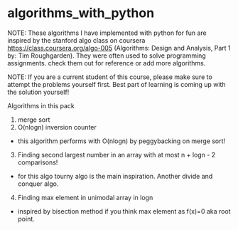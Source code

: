 algorithms_with_python
======================

NOTE: These algorithms I have implemented with python for fun are inspired by the stanford algo class on coursera https://class.coursera.org/algo-005 (Algorithms: Design and Analysis, Part 1 by: Tim Roughgarden). They were often used to solve programming assignments. check them out for reference or add more algorithms.

NOTE: If you are a current student of this course, please make sure to attempt the problems yourself first. Best part of learning is coming up with the solution yourself!

Algorithms in this pack

1. merge sort
2. O(nlogn) inversion counter
  * this algorithm performs with O(nlogn) by peggybacking on merge sort!

3. Finding second largest number in an array with at most n + logn - 2 comparisons!
  * for this algo tourny algo is the main inspiration. Another divide and conquer algo.

4. Finding max element in unimodal array in logn
  * inspired by bisection method if you think max element as f(x)=0 aka root point.
